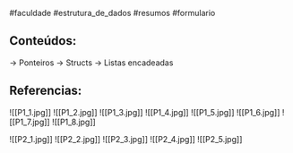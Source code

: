 #faculdade #estrutura_de_dados #resumos #formulario 


## Conteúdos:
→ Ponteiros
→ Structs
→ Listas encadeadas

## Referencias:

![[P1_1.jpg]]
![[P1_2.jpg]]
![[P1_3.jpg]]
![[P1_4.jpg]]
![[P1_5.jpg]]
![[P1_6.jpg]]
![[P1_7.jpg]]
![[P1_8.jpg]]



![[P2_1.jpg]]
![[P2_2.jpg]]
![[P2_3.jpg]]
![[P2_4.jpg]]
![[P2_5.jpg]]
